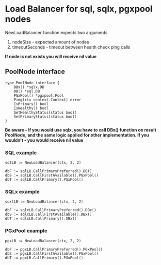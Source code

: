 # Load Balancer for sql, sqlx, pgxpool nodes

NewLoadBalancer function expects two arguments
1. nodeSize - expected amount of nodes
2. timeoutSeconds - timeout between health check ping calls

<b>If node is not exists you will receive nil value</b>

## PoolNode interface

````
type PoolNode interface {
	DBx() *sqlx.DB
	DB() *sql.DB
	PGxPool() *pgxpool.Pool
	Ping(ctx context.Context) error
	IsPrimary() bool
	IsHealthy() bool
	SetHealthyStatus(status bool)
	SetPrimaryStatus(status bool)
}
````

<b>Be aware - If you would use sqlx, you have to call DBx() function on result PoolNode, 
and the same logic applied for other implementation. 
If you wouldn't - you would receive nil value</b>

### SQL example

````
sqlLB := NewLoadBalancer(ctx, 2, 2)

dbF := sqlLB.CallPrimaryPreferred().DB()
dbS := sqlLB.CallFirstAvailable().PGxPool()
dbT := sqlLB.CallPrimary().PGxPool()
````

### SQLx example

````
sqxlLB := NewLoadBalancer(ctx, 2, 2)

dbF := sqlxLB.CallPrimaryPreferred().DBx()
dbS := sqlxLB.CallFirstAvailable().DBx()
dbT := sqlxLB.CallPrimary().DBx()
````

### PGxPool example

````
pgxLB := NewLoadBalancer(ctx, 2, 2)

dbF := pgxLB.CallPrimaryPreferred().PGxPool()
dbS := pgxLB.CallFirstAvailable().PGxPool()
dbT := pgxLB.CallPrimary().PGxPool()
````